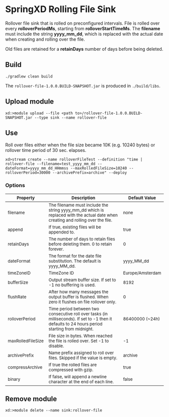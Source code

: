 # SpringXD Rolling File Sink

Rollover file sink that is rolled on preconfigured intervals.
File is rolled over every __rolloverPeriodMs__, starting from __rolloverStartTimeMs__. The __filename__ must 
include the string __yyyy_mm_dd__, which is replaced with the actual date when creating and rolling over the file.

Old files are retained for a __retainDays__ number of days before being deleted.

## Build

```
./gradlew clean build
```

The `rollover-file-1.0.0.BUILD-SNAPSHOT.jar` is produced in `./build/libs`. 

## Upload module

```
xd:>module upload --file <path to>/rollover-file-1.0.0.BUILD-SNAPSHOT.jar --type sink --name rollover-file
```

## Use

Roll over files either when the file size became 10K (e.g. 10240 bytes) or rollover time period of 30 sec. elapses.

```
xd>stream create --name rolloverFileTest --definition "time | rollover-file --filename=test_yyyy_mm_dd --dateFormat=yyyy_mm_dd_HHmmss --maxRolledFileSize=10240 --rolloverPeriod=30000 --archivePrefix=archive" --deploy 
```

### Options

<table>
	<thead>
		<tr>
			<th><sub>Property</sub></th>
			<th><sub>Description</sub></th>
			<th><sub>Default Value</sub></th>
		</tr>
	</thead>
	<tbody>
		<tr>
			<td><sub>filename</sub></td>
			<td><sub>The filename must include the string yyyy_mm_dd which is replaced with the actual date when creating and rolling over the file.</sub></td>
			<td><sub>none</sub></td>
		</tr>
		<tr>
			<td><sub>append</sub></td>
			<td><sub>If true, existing files will be appended to.</sub></td>
			<td><sub>true</sub></td>
		</tr>
		<tr>
			<td><sub>retainDays</sub></td>
			<td><sub>The number of days to retain files before deleting them. 0 to retain forever.</sub></td>
			<td><sub>0</sub></td>
		</tr>
		<tr>
			<td><sub>dateFormat</sub></td>
			<td><sub>The format for the date file substitution. The default is yyyy_MM_dd.</sub></td>
			<td><sub>yyyy_MM_dd</sub></td>
		</tr>
		<tr>
			<td><sub>timeZoneID</sub></td>
			<td><sub>TimeZone ID</sub></td>
			<td><sub>Europe/Amsterdam</sub></td>
		</tr>
		<tr>
			<td><sub>bufferSize</sub></td>
			<td><sub>Output stream buffer size. If set to -1 no buffering is used.</sub></td>
			<td><sub>8192</sub></td>
		</tr>
		<tr>
			<td><sub>flushRate</sub></td>
			<td><sub>After how many messages the output buffer is flushed. When zero it flushes on file rollover only.</sub></td>
			<td><sub>0</sub></td>
		</tr>
		<tr>
			<td><sub>rolloverPeriod</sub></td>
			<td><sub>Time period between two consecutive roll over tasks (in milliseconds). If set to -1 then it defaults to 24 hours period starting from midnight.</sub></td>
			<td><sub>86400000 (~24h)</sub></td>
		</tr>
		<tr>
			<td><sub>maxRolledFileSize</sub></td>
			<td><sub>File size in bytes. When reached the file is rolled over. Set -1 to disable.</sub></td>
			<td><sub>-1</sub></td>
		</tr>
		<tr>
			<td><sub>archivePrefix</sub></td>
			<td><sub>Name prefix assigned to roll over files. Skipped if the value is empty.</sub></td>
			<td><sub>archive</sub></td>
		</tr>
		<tr>
			<td><sub>compressArchive</sub></td>
			<td><sub>If true the rolled files are compressed with gzip.</sub></td>
			<td><sub>true</sub></td>
		</tr>
		<tr>
			<td><sub>binary</sub></td>
			<td><sub>If false, will append a newline character at the end of each line.</sub></td>
			<td><sub>false</sub></td>
		</tr>						
	</tbody>	  	
</table>

## Remove module

```
xd:>module delete --name sink:rollover-file
```